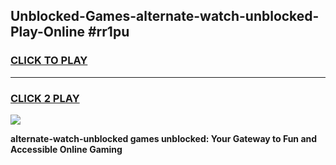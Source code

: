 
## Unblocked-Games-alternate-watch-unblocked-Play-Online #rr1pu
<h3>
<a href="https://news.freeplayer.one?title=alternate-watch-unblocked&ref=3">CLICK TO PLAY</a></h3>
<hr>

<h3>
<a href="https://news.freeplayer.one?title=alternate-watch-unblocked&ref=3">CLICK 2 PLAY</a>
  
</h3>

<a href="https://news.freeplayer.one?title=alternate-watch-unblocked&ref=3"><img src="https://clearcache.store/games.png"></a>


**alternate-watch-unblocked games unblocked: Your Gateway to Fun and Accessible Online Gaming**
